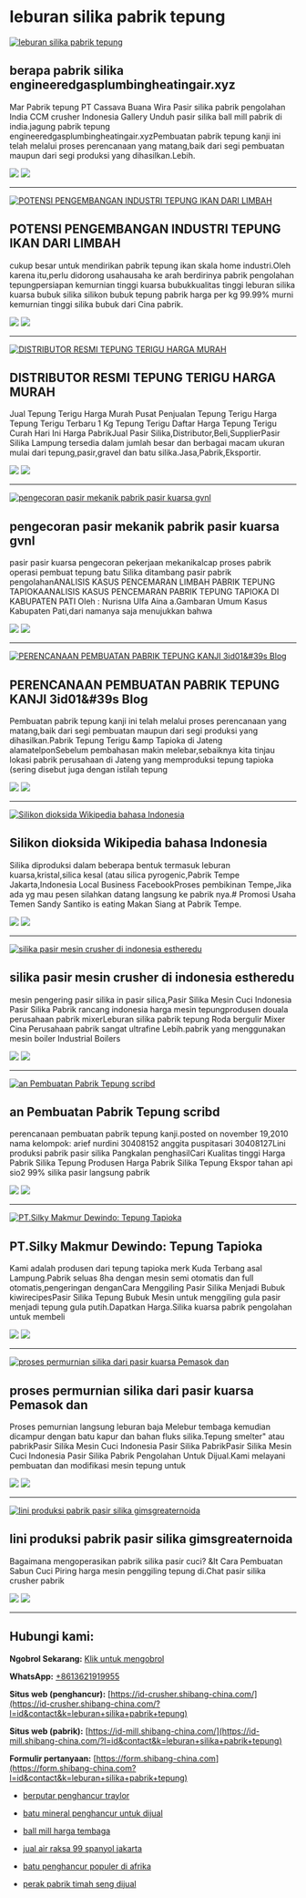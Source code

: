 # leburan silika pabrik tepung

<a href="https://swt.shibang-china.com/?l=id&img&k=leburan+silika+pabrik+tepung" target="_blank">![leburan silika pabrik tepung](http://static.shibang-china.com/all-800x300/224.jpg)</a>

## berapa pabrik silika engineeredgasplumbingheatingair.xyz
Mar Pabrik tepung PT Cassava Buana Wira Pasir silika pabrik pengolahan India CCM crusher Indonesia Gallery Unduh pasir silika ball mill pabrik di india.jagung pabrik tepung engineeredgasplumbingheatingair.xyzPembuatan pabrik tepung kanji ini telah melalui proses perencanaan yang matang,baik dari segi pembuatan maupun dari segi produksi yang dihasilkan.Lebih.


<a href="https://whatsapp.shibangsoft.com/WhatsApp.php" target="_blank" title="WhatsApp">![](http://static.shibang-china.com/icon/whatsapp.png)</a> <a href="https://swt.shibang-china.com/?l=id&icon&k=leburan+silika+pabrik+tepung" target="_blank">![](http://static.shibang-china.com/icon/chat-id.png)</a>

---

<a href="https://swt.shibang-china.com/?l=id&img&k=leburan+silika+pabrik+tepung" target="_blank">![POTENSI PENGEMBANGAN INDUSTRI TEPUNG IKAN DARI LIMBAH](http://static.shibang-china.com/all-800x300/1319.jpg)</a>

## POTENSI PENGEMBANGAN INDUSTRI TEPUNG IKAN DARI LIMBAH
cukup besar untuk mendirikan pabrik tepung ikan skala home industri.Oleh karena itu,perlu didorong usahausaha ke arah berdirinya pabrik pengolahan tepungpersiapan kemurnian tinggi kuarsa bubukkualitas tinggi leburan silika kuarsa bubuk silika silikon bubuk tepung pabrik harga per kg 99.99% murni kemurnian tinggi silika bubuk dari Cina pabrik.


<a href="https://whatsapp.shibangsoft.com/WhatsApp.php" target="_blank" title="WhatsApp">![](http://static.shibang-china.com/icon/whatsapp.png)</a> <a href="https://swt.shibang-china.com/?l=id&icon&k=leburan+silika+pabrik+tepung" target="_blank">![](http://static.shibang-china.com/icon/chat-id.png)</a>

---

<a href="https://swt.shibang-china.com/?l=id&img&k=leburan+silika+pabrik+tepung" target="_blank">![DISTRIBUTOR RESMI TEPUNG TERIGU HARGA MURAH](http://static.shibang-china.com/all-800x300/260.jpg)</a>

## DISTRIBUTOR RESMI TEPUNG TERIGU HARGA MURAH
Jual Tepung Terigu Harga Murah Pusat Penjualan Tepung Terigu Harga Tepung Terigu Terbaru 1 Kg Tepung Terigu Daftar Harga Tepung Terigu Curah Hari Ini Harga PabrikJual Pasir Silika,Distributor,Beli,SupplierPasir Silika Lampung tersedia dalam jumlah besar dan berbagai macam ukuran mulai dari tepung,pasir,gravel dan batu silika.Jasa,Pabrik,Eksportir.


<a href="https://whatsapp.shibangsoft.com/WhatsApp.php" target="_blank" title="WhatsApp">![](http://static.shibang-china.com/icon/whatsapp.png)</a> <a href="https://swt.shibang-china.com/?l=id&icon&k=leburan+silika+pabrik+tepung" target="_blank">![](http://static.shibang-china.com/icon/chat-id.png)</a>

---

<a href="https://swt.shibang-china.com/?l=id&img&k=leburan+silika+pabrik+tepung" target="_blank">![pengecoran pasir mekanik pabrik pasir kuarsa gvnl](http://static.shibang-china.com/all-800x300/392.jpg)</a>

## pengecoran pasir mekanik pabrik pasir kuarsa gvnl
pasir pasir kuarsa pengecoran pekerjaan mekanikalcap proses pabrik operasi pembuat tepung batu Silika ditambang pasir pabrik pengolahanANALISIS KASUS PENCEMARAN LIMBAH PABRIK TEPUNG TAPIOKAANALISIS KASUS PENCEMARAN PABRIK TEPUNG TAPIOKA DI KABUPATEN PATI Oleh : Nurisna Ulfa Aina a.Gambaran Umum Kasus Kabupaten Pati,dari namanya saja menujukkan bahwa


<a href="https://whatsapp.shibangsoft.com/WhatsApp.php" target="_blank" title="WhatsApp">![](http://static.shibang-china.com/icon/whatsapp.png)</a> <a href="https://swt.shibang-china.com/?l=id&icon&k=leburan+silika+pabrik+tepung" target="_blank">![](http://static.shibang-china.com/icon/chat-id.png)</a>

---

<a href="https://swt.shibang-china.com/?l=id&img&k=leburan+silika+pabrik+tepung" target="_blank">![PERENCANAAN PEMBUATAN PABRIK TEPUNG KANJI 3id01&#39s Blog](http://static.shibang-china.com/all-800x300/423.jpg)</a>

## PERENCANAAN PEMBUATAN PABRIK TEPUNG KANJI 3id01&#39s Blog
Pembuatan pabrik tepung kanji ini telah melalui proses perencanaan yang matang,baik dari segi pembuatan maupun dari segi produksi yang dihasilkan.Pabrik Tepung Terigu &amp Tapioka di Jateng alamatelponSebelum pembahasan makin melebar,sebaiknya kita tinjau lokasi pabrik perusahaan di Jateng yang memproduksi tepung tapioka (sering disebut juga dengan istilah tepung


<a href="https://whatsapp.shibangsoft.com/WhatsApp.php" target="_blank" title="WhatsApp">![](http://static.shibang-china.com/icon/whatsapp.png)</a> <a href="https://swt.shibang-china.com/?l=id&icon&k=leburan+silika+pabrik+tepung" target="_blank">![](http://static.shibang-china.com/icon/chat-id.png)</a>

---

<a href="https://swt.shibang-china.com/?l=id&img&k=leburan+silika+pabrik+tepung" target="_blank">![Silikon dioksida Wikipedia bahasa Indonesia](http://static.shibang-china.com/all-800x300/1364.jpg)</a>

## Silikon dioksida Wikipedia bahasa Indonesia
Silika diproduksi dalam beberapa bentuk termasuk leburan kuarsa,kristal,silica kesal (atau silica pyrogenic,Pabrik Tempe Jakarta,Indonesia Local Business FacebookProses pembikinan Tempe,Jika ada yg mau pesen silahkan datang langsung ke pabrik nya.# Promosi Usaha Temen Sandy Santiko is eating Makan Siang at Pabrik Tempe.


<a href="https://whatsapp.shibangsoft.com/WhatsApp.php" target="_blank" title="WhatsApp">![](http://static.shibang-china.com/icon/whatsapp.png)</a> <a href="https://swt.shibang-china.com/?l=id&icon&k=leburan+silika+pabrik+tepung" target="_blank">![](http://static.shibang-china.com/icon/chat-id.png)</a>

---

<a href="https://swt.shibang-china.com/?l=id&img&k=leburan+silika+pabrik+tepung" target="_blank">![silika pasir mesin crusher di indonesia estheredu](http://static.shibang-china.com/all-800x300/536.jpg)</a>

## silika pasir mesin crusher di indonesia estheredu
mesin pengering pasir silika in pasir silica,Pasir Silika Mesin Cuci Indonesia Pasir Silika Pabrik rancang indonesia harga mesin tepungprodusen douala perusahaan pabrik mixerLeburan silika pabrik tepung Roda bergulir Mixer Cina Perusahaan pabrik sangat ultrafine Lebih.pabrik yang menggunakan mesin boiler Industrial Boilers


<a href="https://whatsapp.shibangsoft.com/WhatsApp.php" target="_blank" title="WhatsApp">![](http://static.shibang-china.com/icon/whatsapp.png)</a> <a href="https://swt.shibang-china.com/?l=id&icon&k=leburan+silika+pabrik+tepung" target="_blank">![](http://static.shibang-china.com/icon/chat-id.png)</a>

---

<a href="https://swt.shibang-china.com/?l=id&img&k=leburan+silika+pabrik+tepung" target="_blank">![an Pembuatan Pabrik Tepung scribd](http://static.shibang-china.com/all-800x300/237.jpg)</a>

## an Pembuatan Pabrik Tepung scribd
perencanaan pembuatan pabrik tepung kanji.posted on november 19,2010 nama kelompok: arief nurdini 30408152 anggita puspitasari 30408127Lini produksi pabrik pasir silika Pangkalan penghasilCari Kualitas tinggi Harga Pabrik Silika Tepung Produsen Harga Pabrik Silika Tepung Ekspor tahan api sio2 99% silika pasir langsung pabrik


<a href="https://whatsapp.shibangsoft.com/WhatsApp.php" target="_blank" title="WhatsApp">![](http://static.shibang-china.com/icon/whatsapp.png)</a> <a href="https://swt.shibang-china.com/?l=id&icon&k=leburan+silika+pabrik+tepung" target="_blank">![](http://static.shibang-china.com/icon/chat-id.png)</a>

---

<a href="https://swt.shibang-china.com/?l=id&img&k=leburan+silika+pabrik+tepung" target="_blank">![PT.Silky Makmur Dewindo: Tepung Tapioka](http://static.shibang-china.com/all-800x300/774.jpg)</a>

## PT.Silky Makmur Dewindo: Tepung Tapioka
Kami adalah produsen dari tepung tapioka merk Kuda Terbang asal Lampung.Pabrik seluas 8ha dengan mesin semi otomatis dan full otomatis,pengeringan denganCara Menggiling Pasir Silika Menjadi Bubuk kiwirecipesPasir Silika Tepung Bubuk Mesin untuk menggiling gula pasir menjadi tepung gula putih.Dapatkan Harga.Silika kuarsa pabrik pengolahan untuk membeli


<a href="https://whatsapp.shibangsoft.com/WhatsApp.php" target="_blank" title="WhatsApp">![](http://static.shibang-china.com/icon/whatsapp.png)</a> <a href="https://swt.shibang-china.com/?l=id&icon&k=leburan+silika+pabrik+tepung" target="_blank">![](http://static.shibang-china.com/icon/chat-id.png)</a>

---

<a href="https://swt.shibang-china.com/?l=id&img&k=leburan+silika+pabrik+tepung" target="_blank">![proses permurnian silika dari pasir kuarsa Pemasok dan](http://static.shibang-china.com/all-800x300/696.jpg)</a>

## proses permurnian silika dari pasir kuarsa Pemasok dan
Proses pemurnian langsung leburan baja Melebur tembaga kemudian dicampur dengan batu kapur dan bahan fluks silika.Tepung smelter" atau pabrikPasir Silika Mesin Cuci Indonesia Pasir Silika PabrikPasir Silika Mesin Cuci Indonesia Pasir Silika Pabrik Pengolahan Untuk Dijual.Kami melayani pembuatan dan modifikasi mesin tepung untuk


<a href="https://whatsapp.shibangsoft.com/WhatsApp.php" target="_blank" title="WhatsApp">![](http://static.shibang-china.com/icon/whatsapp.png)</a> <a href="https://swt.shibang-china.com/?l=id&icon&k=leburan+silika+pabrik+tepung" target="_blank">![](http://static.shibang-china.com/icon/chat-id.png)</a>

---

<a href="https://swt.shibang-china.com/?l=id&img&k=leburan+silika+pabrik+tepung" target="_blank">![lini produksi pabrik pasir silika gimsgreaternoida](http://static.shibang-china.com/all-800x300/1305.jpg)</a>

## lini produksi pabrik pasir silika gimsgreaternoida
Bagaimana mengoperasikan pabrik silika pasir cuci? &lt Cara Pembuatan Sabun Cuci Piring harga mesin penggiling tepung di.Chat pasir silika crusher pabrik

<a href="https://whatsapp.shibangsoft.com/WhatsApp.php" target="_blank" title="WhatsApp">![](http://static.shibang-china.com/icon/whatsapp.png)</a> <a href="https://swt.shibang-china.com/?l=id&icon&k=leburan+silika+pabrik+tepung" target="_blank">![](http://static.shibang-china.com/icon/chat-id.png)</a>

---
## Hubungi kami:

**Ngobrol Sekarang:** [Klik untuk mengobrol](https://swt.shibang-china.com?l=id&contact&k=leburan+silika+pabrik+tepung)

**WhatsApp:**  [+8613621919955](https://whatsapp.shibangsoft.com/WhatsApp.php)

**Situs web (penghancur):** [https://id-crusher.shibang-china.com/](https://id-crusher.shibang-china.com/?l=id&contact&k=leburan+silika+pabrik+tepung)

**Situs web (pabrik):** [https://id-mill.shibang-china.com/](https://id-mill.shibang-china.com/?l=id&contact&k=leburan+silika+pabrik+tepung)

**Formulir pertanyaan:** [https://form.shibang-china.com](https://form.shibang-china.com?l=id&contact&k=leburan+silika+pabrik+tepung)

* [berputar penghancur traylor](../35/berputar%20penghancur%20traylor.md)

* [batu mineral penghancur untuk dijual](../38/batu%20mineral%20penghancur%20untuk%20dijual.md)

* [ball mill harga tembaga](../33/ball%20mill%20harga%20tembaga.md)

* [jual air raksa 99 spanyol jakarta](../38/jual%20air%20raksa%2099%20spanyol%20jakarta.md)

* [batu penghancur populer di afrika](../34/batu%20penghancur%20populer%20di%20afrika.md)

* [perak pabrik timah seng dijual](../35/perak%20pabrik%20timah%20seng%20dijual.md)